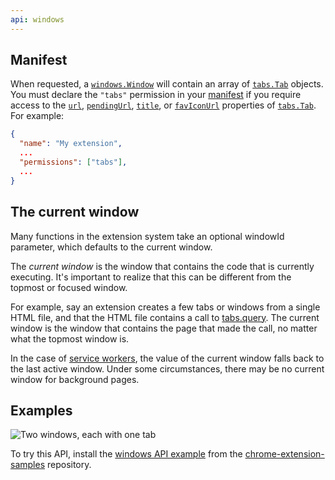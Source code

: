```yaml
---
api: windows
---
```

## Manifest

When requested, a [`windows.Window`][1] will contain an array of [`tabs.Tab`][2] objects. You must
declare the `"tabs"` permission in your [manifest][3] if you require access to the [`url`][4],
[`pendingUrl`][5], [`title`][6], or [`favIconUrl`][7] properties of [`tabs.Tab`][8]. For example:

```json
{
  "name": "My extension",
  ...
  "permissions": ["tabs"],
  ...
}
```

## The current window

Many functions in the extension system take an optional windowId parameter, which defaults to the
current window.

The _current window_ is the window that contains the code that is currently executing. It's
important to realize that this can be different from the topmost or focused window.

For example, say an extension creates a few tabs or windows from a single HTML file, and that the
HTML file contains a call to [tabs.query][9]. The current window is the window that contains the
page that made the call, no matter what the topmost window is.

In the case of [service workers][10], the value of the current window falls back to the last active
window. Under some circumstances, there may be no current window for background pages.

## Examples

![Two windows, each with one tab](windows.png)

To try this API, install the [windows API example](https://github.com/GoogleChrome/chrome-extensions-samples/tree/main/api-samples/windows) from the [chrome-extension-samples](https://github.com/GoogleChrome/chrome-extensions-samples/tree/main/api-samples)
repository.

[1]: #type-Window
[2]: /docs/extensions/reference/tabs#type-Tab
[3]: /docs/extensions/reference/tabs/#manifest
[4]: /docs/extensions/reference/tabs#property-Tab-url
[5]: /docs/extensions/reference/tabs#property-Tab-pendingUrl
[6]: /docs/extensions/reference/tabs#property-Tab-title
[7]: /docs/extensions/reference/tabs#property-Tab-favIconUrl
[8]: /docs/extensions/reference/tabs#type-Tab
[9]: /docs/extensions/reference/tabs#method-query
[10]: /docs/extensions/mv3/service_workers/
[11]: https://github.com/GoogleChrome/chrome-extensions-samples/tree/main/_archive/mv2/api/windows/
[12]: https://github.com/GoogleChrome/chrome-extensions-samples/tree/main/_archive/mv2/api/tabs/inspector/tabs_api.html
[13]: https://github.com/GoogleChrome/chrome-extensions-samples/tree/main/_archive/mv2/api/tabs/inspector/
[14]: /docs/extensions/mv2/samples
